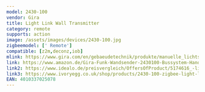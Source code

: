 ```yaml
---
model: 2430-100
vendor: Gira
title: Light Link Wall Transmitter
category: remote
supports: action
image: /assets/images/devices/2430-100.jpg
zigbeemodel: [' Remote']
compatible: [z2m,deconz,iob]
mlink: https://www.gira.com/en/gebaeudetechnik/produkte/manuelle_lichtsteuerung/zigbee-lightlink/features.html
link: https://www.amazon.de/Gira-Funk-Wandsender-2430100-Bussystem-Hand-4010337025078/dp/B072MHWBTD
link2: https://www.idealo.de/preisvergleich/OffersOfProduct/5174616_-light-link-3-fach-reinweiss-2430100-gira.html
link3: https://www.ivoryegg.co.uk/shop/products/2430-100-zigbee-light-link-wireless-wall-transmitter
EAN: 4010337025078
---
```

